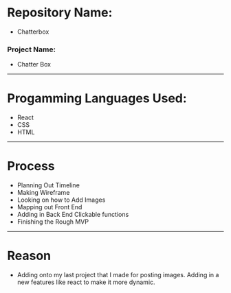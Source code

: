 # Repository Name: 
  - Chatterbox
### Project Name: 
  - Chatter Box
---------------------------------
# Progamming Languages Used: 
  - React
  - CSS
  - HTML
---------------------------------
# Process
  - Planning Out Timeline
  - Making Wireframe
  - Looking on how to Add Images
  - Mapping out Front End
  - Adding in Back End Clickable functions
  - Finishing the Rough MVP
---------------------------------
# Reason
  - Adding onto my last project that I made for posting images. 
  Adding in a new features like react to make it more dynamic.
